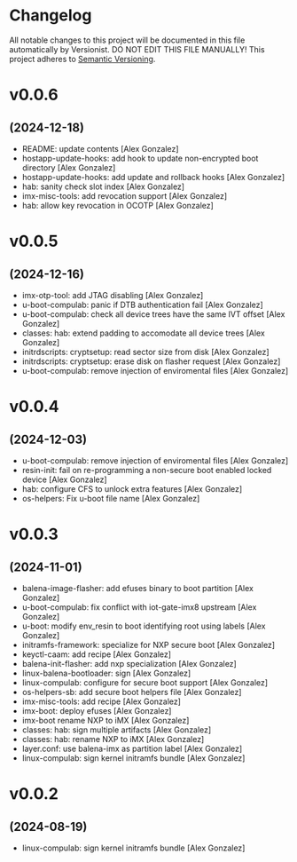 # Changelog

All notable changes to this project will be documented in this file
automatically by Versionist. DO NOT EDIT THIS FILE MANUALLY!
This project adheres to [Semantic Versioning](http://semver.org/).

# v0.0.6
## (2024-12-18)

* README: update contents [Alex Gonzalez]
* hostapp-update-hooks: add hook to update non-encrypted boot directory [Alex Gonzalez]
* hostapp-update-hooks: add update and rollback hooks [Alex Gonzalez]
* hab: sanity check slot index [Alex Gonzalez]
* imx-misc-tools: add revocation support [Alex Gonzalez]
* hab: allow key revocation in OCOTP [Alex Gonzalez]

# v0.0.5
## (2024-12-16)

* imx-otp-tool: add JTAG disabling [Alex Gonzalez]
* u-boot-compulab: panic if DTB authentication fail [Alex Gonzalez]
* u-boot-compulab: check all device trees have the same IVT offset [Alex Gonzalez]
* classes: hab: extend padding to accomodate all device trees [Alex Gonzalez]
* initrdscripts: cryptsetup: read sector size from disk [Alex Gonzalez]
* initrdscripts: cryptsetup: erase disk on flasher request [Alex Gonzalez]
* u-boot-compulab: remove injection of enviromental files [Alex Gonzalez]

# v0.0.4
## (2024-12-03)

* u-boot-compulab: remove injection of enviromental files [Alex Gonzalez]
* resin-init: fail on re-programming a non-secure boot enabled locked device [Alex Gonzalez]
* hab: configure CFS to unlock extra features [Alex Gonzalez]
* os-helpers: Fix u-boot file name [Alex Gonzalez]

# v0.0.3
## (2024-11-01)

* balena-image-flasher: add efuses binary to boot partition [Alex Gonzalez]
* u-boot-compulab: fix conflict with iot-gate-imx8 upstream [Alex Gonzalez]
* u-boot: modify env_resin to boot identifying root using labels [Alex Gonzalez]
* initramfs-framework: specialize for NXP secure boot [Alex Gonzalez]
* keyctl-caam: add recipe [Alex Gonzalez]
* balena-init-flasher: add nxp specialization [Alex Gonzalez]
* linux-balena-bootloader: sign [Alex Gonzalez]
* linux-compulab: configure for secure boot support [Alex Gonzalez]
* os-helpers-sb: add secure boot helpers file [Alex Gonzalez]
* imx-misc-tools: add recipe [Alex Gonzalez]
* imx-boot: deploy efuses [Alex Gonzalez]
* imx-boot rename NXP to iMX [Alex Gonzalez]
* classes: hab: sign multiple artifacts [Alex Gonzalez]
* classes: hab: rename NXP to iMX [Alex Gonzalez]
* layer.conf: use balena-imx as partition label [Alex Gonzalez]
* linux-compulab: sign kernel initramfs bundle [Alex Gonzalez]

# v0.0.2
## (2024-08-19)

* linux-compulab: sign kernel initramfs bundle [Alex Gonzalez]
